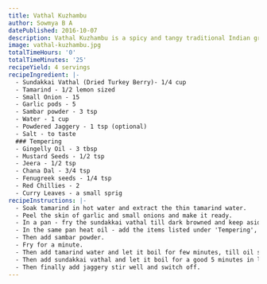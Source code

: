 ```yaml
---
title: Vathal Kuzhambu
author: Sowmya B A
datePublished: 2016-10-07
description: Vathal Kuzhambu is a spicy and tangy traditional Indian gravy native of Tamil Nadu
image: vathal-kuzhambu.jpg
totalTimeHours: '0'
totalTimeMinutes: '25'
recipeYield: 4 servings
recipeIngredient: |-
  - Sundakkai Vathal (Dried Turkey Berry)- 1/4 cup
  - Tamarind - 1/2 lemon sized
  - Small Onion - 15
  - Garlic pods - 5
  - Sambar powder - 3 tsp
  - Water - 1 cup
  - Powdered Jaggery - 1 tsp (optional)
  - Salt - to taste
  ### Tempering
  - Gingelly Oil - 3 tbsp
  - Mustard Seeds - 1/2 tsp
  - Jeera - 1/2 tsp
  - Chana Dal - 3/4 tsp
  - Fenugreek seeds - 1/4 tsp
  - Red Chillies - 2
  - Curry Leaves - a small sprig
recipeInstructions: |-
  - Soak tamarind in hot water and extract the thin tamarind water.
  - Peel the skin of garlic and small onions and make it ready.
  - In a pan - fry the sundakkai vathal till dark browned and keep aside.
  - In the same pan heat oil - add the items listed under 'Tempering', then add onion and garlic, fry for 2 minutes.
  - Then add sambar powder.
  - Fry for a minute.
  - Then add tamarind water and let it boil for few minutes, till oil separates and it becomes slightly thick.
  - Then add sundakkai vathal and let it boil for a good 5 minutes in low flame.
  - Then finally add jaggery stir well and switch off.
---
```

